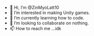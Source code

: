 - 👋 Hi, I’m @ZinMyoLatt10
- 👀 I’m interested in making Unity games.
- 🌱 I’m currently learning how to code.
- 💞️ I’m looking to collaborate on nothing.
- 📫 How to reach me ...idk

<!---
ZinMyoLatt10/ZinMyoLatt10 is a ✨ special ✨ repository because its `README.md` (this file) appears on your GitHub profile.
You can click the Preview link to take a look at your changes.
--->
